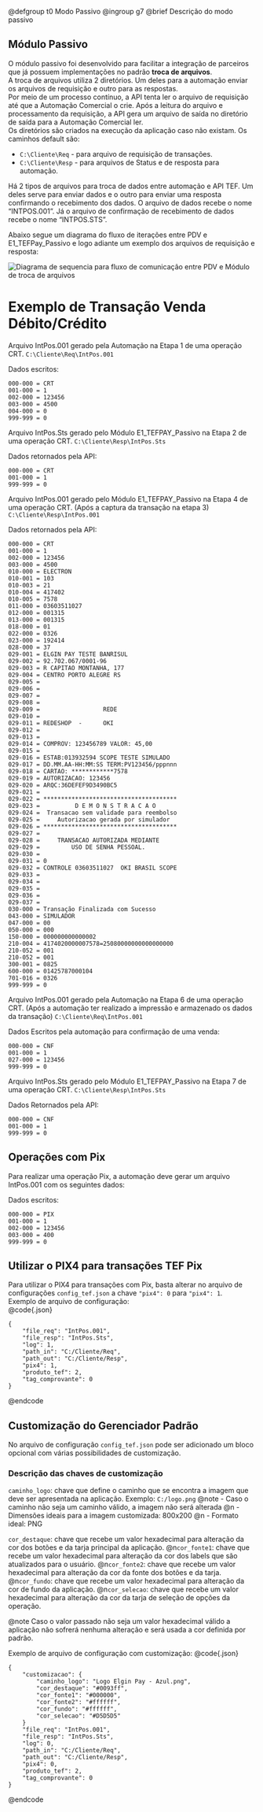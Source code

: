 @defgroup t0 Modo Passivo
@ingroup g7
@brief Descrição do modo passivo

## Módulo Passivo
O módulo passivo foi desenvolvido para facilitar a integração de parceiros que já possuem implementações no padrão **troca de arquivos**.
<br>
A troca de arquivos utiliza 2 diretórios. Um deles para a automação enviar os arquivos de requisição e outro para as respostas. 
<br>
Por meio de um processo contínuo, a API tenta ler o arquivo de requisição até que a Automação Comercial o crie. Após a leitura do arquivo e processamento da requisição, a API gera um arquivo de saída no diretório de saída para a Automação Comercial ler.
<br>
Os diretórios são criados na execução da aplicação caso não existam. Os caminhos default são:
- `C:\Cliente\Req` - para arquivo de requisição de transações.
- `C:\Cliente\Resp` - para arquivos de Status e de resposta para automação.

Há 2 tipos de arquivos para troca de dados entre automação e API TEF. Um deles serve para enviar dados e o outro para enviar uma resposta confirmando o recebimento dos dados. O arquivo de dados recebe o nome “INTPOS.001”. Já o arquivo de confirmação de recebimento de dados recebe o nome “INTPOS.STS”.

Abaixo segue um diagrama do fluxo de iterações entre PDV e E1_TEFPay_Passivo e logo adiante um exemplo dos arquivos de requisição e resposta:

![Diagrama de sequencia para fluxo de comunicação entre PDV e Módulo de troca de arquivos](https://user-images.githubusercontent.com/78883867/117910368-2fc08100-b2b2-11eb-8b97-952024370e13.png)


# Exemplo de Transação Venda Débito/Crédito 

Arquivo IntPos.001 gerado pela Automação na Etapa 1 de uma operação CRT.
`C:\Cliente\Req\IntPos.001`

Dados escritos:

    000-000 = CRT
    001-000 = 1
    002-000 = 123456
    003-000 = 4500
    004-000 = 0
    999-999 = 0

Arquivo IntPos.Sts gerado pelo Módulo E1_TEFPAY_Passivo na Etapa 2 de uma operação CRT.
`C:\Cliente\Resp\IntPos.Sts`

Dados retornados pela API:

    000-000 = CRT
    001-000 = 1
    999-999 = 0

Arquivo IntPos.001 gerado pelo Módulo E1_TEFPAY_Passivo na Etapa 4 de uma operação CRT. (Após a captura da transação na etapa 3)
`C:\Cliente\Resp\IntPos.001`

Dados retornados pela API:

    000-000 = CRT
    001-000 = 1
    002-000 = 123456
    003-000 = 4500
    010-000 = ELECTRON
    010-001 = 103
    010-003 = 21
    010-004 = 417402
    010-005 = 7578
    011-000 = 03603511027
    012-000 = 001315
    013-000 = 001315
    018-000 = 01
    022-000 = 0326
    023-000 = 192414
    028-000 = 37
    029-001 = ELGIN PAY TESTE BANRISUL
    029-002 = 92.702.067/0001-96   
    029-003 = R CAPITAO MONTANHA, 177
    029-004 = CENTRO PORTO ALEGRE RS
    029-005 = 
    029-006 = 
    029-007 = 
    029-008 = 
    029-009 =                  REDE                 
    029-010 = 
    029-011 = REDESHOP  -      OKI                  
    029-012 = 
    029-013 = 
    029-014 = COMPROV: 123456789 VALOR: 45,00
    029-015 = 
    029-016 = ESTAB:013932594 SCOPE TESTE SIMULADO  
    029-017 = DD.MM.AA-HH:MM:SS TERM:PV123456/pppnnn
    029-018 = CARTAO: ************7578
    029-019 = AUTORIZACAO: 123456                   
    029-020 = ARQC:36DEFEF9D3490BC5
    029-021 = 
    029-022 = **************************************
    029-023 =          D E M O N S T R A C A O      
    029-024 =  Transacao sem validade para reembolso
    029-025 =     Autorizacao gerada por simulador  
    029-026 = **************************************
    029-027 = 
    029-028 =     TRANSACAO AUTORIZADA MEDIANTE     
    029-029 =         USO DE SENHA PESSOAL.         
    029-030 =                                       
    029-031 = 0
    029-032 = CONTROLE 03603511027  OKI BRASIL SCOPE
    029-033 = 
    029-034 = 
    029-035 = 
    029-036 = 
    029-037 = 
    030-000 = Transação Finalizada com Sucesso
    043-000 = SIMULADOR
    047-000 = 00
    050-000 = 000
    150-000 = 000000000000002
    210-004 = 4174020000007578=25080000000000000000
    210-052 = 001
    210-052 = 001
    300-001 = 0825
    600-000 = 01425787000104
    701-016 = 0326
    999-999 = 0

Arquivo IntPos.001 gerado pela Automação na Etapa 6 de uma operação CRT. (Após a automação ter realizado a impressão e armazenado os dados da transação)
`C:\Cliente\Req\IntPos.001`

Dados Escritos pela automação para confirmação de uma venda:

    000-000 = CNF
    001-000 = 1
    027-000 = 123456
    999-999 = 0
    
Arquivo IntPos.Sts gerado pelo Módulo E1_TEFPAY_Passivo na Etapa 7 de uma operação CRT.
`C:\Cliente\Resp\IntPos.Sts`

Dados Retornados pela API:

    000-000 = CNF
    001-000 = 1
    999-999 = 0

## Operações com Pix
Para realizar uma operação Pix, a automação deve gerar um arquivo IntPos.001 com os seguintes dados:

Dados escritos:

	000-000 = PIX
	001-000 = 1
	002-000 = 123456
	003-000 = 400
	999-999 = 0

## Utilizar o PIX4 para transações TEF Pix
Para utilizar o PIX4 para transações com Pix, basta alterar no arquivo de configurações `config_tef.json` a chave `"pix4": 0` para `"pix4": 1`.
<br>
Exemplo de arquivo de configuração:  
@code{.json}

	{
		"file_req": "IntPos.001",
		"file_resp": "IntPos.Sts",
    	"log": 1,
    	"path_in": "C:/Cliente/Req",
    	"path_out": "C:/Cliente/Resp",
    	"pix4": 1,
    	"produto_tef": 2,
    	"tag_comprovante": 0
	}
@endcode

## Customização do Gerenciador Padrão 
No arquivo de configuração `config_tef.json` pode ser adicionado um bloco opcional com várias possibilidades de customização.

### Descrição das chaves de customização 
`caminho_logo`: chave que define o caminho que se encontra a imagem que deve ser apresentada na aplicação. Exemplo: `C:/logo.png`
@note - Caso o caminho não seja um caminho válido, a imagem não será alterada
@n - Dimensões ideais para a imagem customizada: 800x200
@n - Formato ideal: PNG

`cor_destaque`: chave que recebe um valor hexadecimal para alteração da cor dos botões e da tarja principal da aplicação.
@n`cor_fonte1`: chave que recebe um valor hexadecimal para alteração da cor dos labels que são atualizados para o usuário.
@n`cor_fonte2`: chave que recebe um valor hexadecimal para alteração da cor da fonte dos botões e da tarja.
@n`cor_fundo`: chave que recebe um valor hexadecimal para alteração da cor de fundo da aplicação.
@n`cor_selecao`: chave que recebe um valor hexadecimal para alteração da cor da tarja de seleção de opções da operação.

@note Caso o valor passado não seja um valor hexadecimal válido a aplicação não sofrerá nenhuma alteração e será usada a cor definida por padrão.

Exemplo de arquivo de configuração com customização:
@code{.json}

	{
		"customizacao": {
			"caminho_logo": "Logo Elgin Pay - Azul.png",
			"cor_destaque": "#0093ff",
			"cor_fonte1": "#000000",
			"cor_fonte2": "#ffffff",
			"cor_fundo": "#ffffff",
			"cor_selecao": "#D5D5D5"
		}
		"file_req": "IntPos.001",
		"file_resp": "IntPos.Sts",
    	"log": 0,
    	"path_in": "C:/Cliente/Req",
    	"path_out": "C:/Cliente/Resp",
    	"pix4": 0,
    	"produto_tef": 2,
    	"tag_comprovante": 0
	}
@endcode
